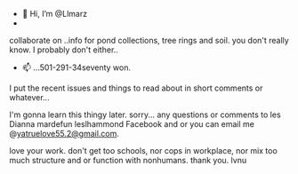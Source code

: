 - 👋 Hi, I’m @Llmarz
-
 collaborate on ..info for pond collections, tree rings and soil. 
you don't really know. I probably don't either..
- 📫  ...501-291-34seventy won.


<!---
(le) appears on your GitHub profile.
You can click the Preview link to take a l
--->

I put the recent issues and things to read about in short comments or whatever... 

I'm gonna learn this thingy later. sorry... any questions or comments to les Dianna mardefun leslhammond Facebook and or you can email me @yatruelove55.2@gmail.com.

love your work. don't get too schools, nor cops in workplace, nor mix too much structure and or function with nonhumans. thank you. lvnu